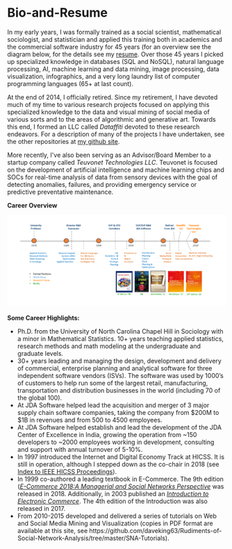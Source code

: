 # Bio-and-Resume

In my early years, I was formally trained as a social scientist, mathematical sociologist, and statistician and applied this training both in academics and the commercial software industry for 45 years (for an overview see the diagram below, for the details see my <a href='https://github.com/daveking63/Bio-and-Resume/blob/master/David%20King%20Resume%20-%202018.pdf'>resume</a>. Over those 45 years I picked up specialized knowledge in databases (SQL and NoSQL), natural language processing, AI, machine learning and data mining, image processing, data visualization, infographics, and a very long laundry list of computer programming languages (65+ at last count). 

At the end of 2014, I officially retired.  Since my retirement, I have devoted much of my time to various research projects focused on applying this specialized knowledge to the data and visual mining of social media of various sorts and to the areas of algorithmic and generative art. Towards this end, I formed an LLC called *Dataffiti* devoted to these research endeavors. For a description of many of the projects I have undertaken, see the other repositories at <a href='https://github.com/daveking63'>my github site</a>.

More recently, I've also been serving as an Advisor/Board Member to a startup company called *Teuvonet Technologies LLC*. Teuvonet is focused on the development of artificial intelligence and machine learning chips and SOCs for real-time analysis of data from sensory devices with the goal of detecting anomalies, failures, and providing emergency service or predictive preventative maintenance.

**Career Overview**

![alt text](bioimage-v1.png "Career Overview")

**Some Career Highlights:**
<ul>
<li>Ph.D. from the University of North Carolina Chapel Hill in Sociology with a minor in Mathematical Statistics. 10+ years teaching applied statistics, research methods and math modeling at the undergraduate and graduate levels.
<li>30+ years leading and managing the design, development and delivery of commercial, enterprise planning and analytical software for three independent software vendors (ISVs). The software was used by 1000’s of customers to help run some of the largest retail, manufacturing, transportation and distribution businesses in the world (including 70 of the global 100).
<li>At JDA Software helped lead the acquisition and merger of 3 major supply chain software companies, taking the company from $200M to $1B in revenues and from 500 to 4500 employees.
<li>At JDA Software helped establish and lead the development of the JDA Center of Excellence in India, growing the operation from ~150 developers to ~2000 employees working in development, consulting and support with annual turnover of 5-10%.
<li>In 1997 introduced the Internet and Digital Economy Track at HICSS. It is still in operation, although I stepped down as the co-chair in 2018 (see <a href='https://scholarspace.manoa.hawaii.edu/handle/10125/52003'>Index to IEEE HICSS Proceedings</a>).
<li> In 1999 co-authored a leading textbook in E-Commerce.  The 9th edition (<a href='https://www.springer.com/us/book/9783319587141'><i>E-Commerce 2018:A Managerial and Social Networks Perspective</i></a> was released in 2018. Additionally, in 2003 published an <a href='https://www.springer.com/us/book/9783319500904'><i>Introduction to Electronic Commerce</i></a>. The 4th edition of the Introduction was also released in 2017.
<li>From 2010-2015 developed and delivered a series of tutorials on Web and Social Media Mining and Visualization (copies in PDF format are available at this site, see https://github.com/daveking63/Rudiments-of-Social-Network-Analysis/tree/master/SNA-Tutorials).
</ul>
